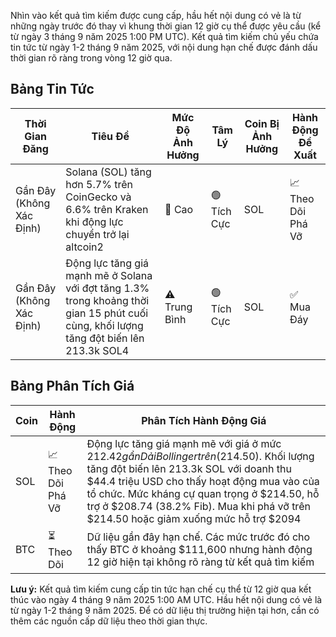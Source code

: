 Nhìn vào kết quả tìm kiếm được cung cấp, hầu hết nội dung có vẻ là từ những ngày trước đó thay vì khung thời gian 12 giờ cụ thể được yêu cầu (kể từ ngày 3 tháng 9 năm 2025 1:00 PM UTC). Kết quả tìm kiếm chủ yếu chứa tin tức từ ngày 1-2 tháng 9 năm 2025, với nội dung hạn chế được đánh dấu thời gian rõ ràng trong vòng 12 giờ qua.

## **Bảng Tin Tức**

| Thời Gian Đăng | Tiêu Đề | Mức Độ Ảnh Hưởng | Tâm Lý | Coin Bị Ảnh Hưởng | Hành Động Đề Xuất |
|-----------------|----------|---------|-----------|------------------|------------------|
| Gần Đây (Không Xác Định) | Solana (SOL) tăng hơn 5.7% trên CoinGecko và 6.6% trên Kraken khi động lực chuyển trở lại altcoin2 | 🚨 Cao | 🟢 Tích Cực | SOL | 📈 Theo Dõi Phá Vỡ |
| Gần Đây (Không Xác Định) | Động lực tăng giá mạnh mẽ ở Solana với đợt tăng 1.3% trong khoảng thời gian 15 phút cuối cùng, khối lượng tăng đột biến lên 213.3k SOL4 | ⚠️ Trung Bình | 🟢 Tích Cực | SOL | ✅ Mua Đáy |

## **Bảng Phân Tích Giá**

| Coin | Hành Động | Phân Tích Hành Động Giá |
|------|--------|---------------------|
| SOL | 📈 Theo Dõi Phá Vỡ | Động lực tăng giá mạnh mẽ với giá ở mức $212.42 gần Dải Bollinger trên ($214.50). Khối lượng tăng đột biến lên 213.3k SOL với doanh thu $44.4 triệu USD cho thấy hoạt động mua vào của tổ chức. Mức kháng cự quan trọng ở $214.50, hỗ trợ ở $208.74 (38.2% Fib). Mua khi phá vỡ trên $214.50 hoặc giảm xuống mức hỗ trợ $2094 |
| BTC | ⏳ Theo Dõi | Dữ liệu gần đây hạn chế. Các mức trước đó cho thấy BTC ở khoảng $111,600 nhưng hành động 12 giờ hiện tại không rõ ràng từ kết quả tìm kiếm |

**Lưu ý:** Kết quả tìm kiếm cung cấp tin tức hạn chế cụ thể từ 12 giờ qua kết thúc vào ngày 4 tháng 9 năm 2025 1:00 AM UTC. Hầu hết nội dung có vẻ là từ ngày 1-2 tháng 9 năm 2025. Để có dữ liệu thị trường hiện tại hơn, cần có thêm các nguồn cấp dữ liệu theo thời gian thực.